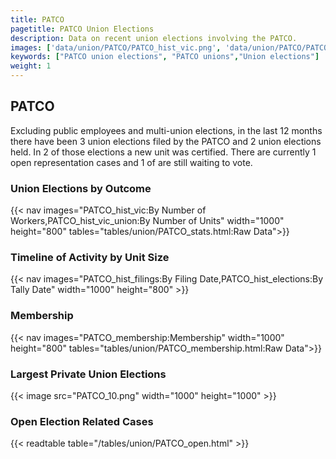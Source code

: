```yaml
---
title: PATCO
pagetitle: PATCO Union Elections
description: Data on recent union elections involving the PATCO.
images: ['data/union/PATCO/PATCO_hist_vic.png', 'data/union/PATCO/PATCO_hist_size.png', 'data/union/PATCO/PATCO_10.png']
keywords: ["PATCO union elections", "PATCO unions","Union elections"]
weight: 1
---
```

##  PATCO

Excluding public employees and multi-union elections, in the last 12 months there have been 3 union elections filed by the PATCO and 2 union elections held. In 2 of those elections a new unit was certified. There are currently 1 open representation cases and 1 of are still waiting to vote.

### Union Elections by Outcome
{{< nav images="PATCO_hist_vic:By Number of Workers,PATCO_hist_vic_union:By Number of Units" width="1000" height="800" tables="tables/union/PATCO_stats.html:Raw Data">}}

### Timeline of Activity by Unit Size
{{< nav images="PATCO_hist_filings:By Filing Date,PATCO_hist_elections:By Tally Date" width="1000" height="800" >}}

### Membership
{{< nav images="PATCO_membership:Membership" width="1000" height="800" tables="tables/union/PATCO_membership.html:Raw Data">}}

### Largest Private Union Elections
{{< image src="PATCO_10.png" width="1000" height="1000"  >}}

### Open Election Related Cases
{{< readtable table="/tables/union/PATCO_open.html" >}}

